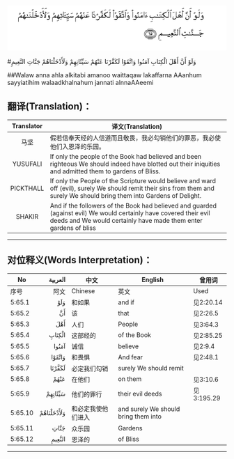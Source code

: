 ![005:065](images/005_065.gif)

#وَلَوْ أَنَّ أَهْلَ الْكِتَابِ آمَنُوا وَاتَّقَوْا لَكَفَّرْنَا عَنْهُمْ سَيِّئَاتِهِمْ وَلَأَدْخَلْنَاهُمْ جَنَّاتِ النَّعِيمِ 

##Walaw anna ahla alkitabi amanoo waittaqaw lakaffarna AAanhum sayyiatihim walaadkhalnahum jannati alnnaAAeemi 

## 翻译(Translation)：

| Translator | 译文(Translation)                                            |
| :--------: | ------------------------------------------------------------ |
|    马坚    | 假若信奉天经的人信道而且敬畏，我必勾销他们的罪恶，我必使他们入恩泽的乐园。 |
|  YUSUFALI  | If only the people of the Book had believed and been righteous We should indeed have blotted out their iniquities and admitted them to gardens of Bliss. |
| PICKTHALL  | If only the People of the Scripture would believe and ward off (evil), surely We should remit their sins from them and surely We should bring them into Gardens of Delight. |
|   SHAKIR   | And if the followers of the Book had believed and guarded (against evil) We would certainly have covered their evil deeds and We would certainly have made them enter gardens of bliss |

---

## 对位释义(Words Interpretation)：

| No   | العربية | 中文    | English | 曾用词 |
| ---- | ------: | ------- | ------- | ------ |
| 序号 |    阿文 | Chinese | 英文    | Used   |
| 5:65.1  | وَلَوْ        | 和如果             | and if                               | 见2:20.14  |
| 5:65.2  | أَنَّ         | 该                 | that                                 | 见2:26.5   |
| 5:65.3  | أَهْلَ        | 人们               | People                               | 见3:64.3   |
| 5:65.4  | الْكِتَابِ     | 这部经的           | of the Book                          | 见2:85.25  |
| 5:65.5  | آمَنُوا      | 诚信               | believe                              | 见2:9.4    |
| 5:65.6  | وَاتَّقَوْا     | 和畏惧             | And fear                             | 见2:48.1   |
| 5:65.7  | لَكَفَّرْنَا     | 必定我们勾销       | surely We should remit               |            |
| 5:65.8  | عَنْهُمْ       | 在他们             | on them                              | 见3:10.6   |
| 5:65.9  | سَيِّئَاتِهِمْ    | 他们的罪行         | their evil deeds                     | 见3:195.29 |
| 5:65.10 | وَلَأَدْخَلْنَاهُمْ | 和必定我使他们进入 | and surely We should bring them into |            |
| 5:65.11 | جَنَّاتِ       | 众乐园             | Gardens                              |            |
| 5:65.12 | النَّعِيمِ     | 恩泽的             | of Bliss                             |            |

---
